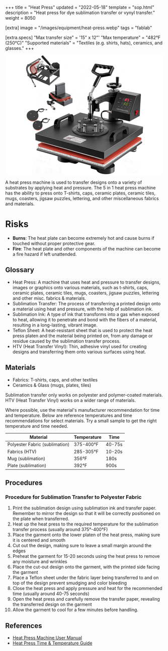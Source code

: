 +++
title = "Heat Press"
updated = "2022-05-18"
template = "sop.html"
description = "Heat press for dye sublimation transfer or vynyl transfer."
weight = 8050

[extra]
image = "/images/equipment/heat-press.webp"
tags = "fablab"

[extra.specs]
"Max transfer size" = '15" x 12"'
"Max temperature" = "482°F (250°C)"
"Supported materials" = "Textiles (e.g. shirts, hats), ceramics, and glasses."
+++

![](/images/equipment/heat-press.webp)


A heat press machine is used to transfer designs onto a variety of substrates by applying heat and pressure. The 5 in 1 heat press machine has the ability to press onto T-shirts, caps, ceramic plates, ceramic tiles, mugs, coasters, jigsaw puzzles, lettering, and other miscellaneous fabrics and materials.

# Risks

- **Burns**: The heat plate can become extremely hot and cause burns if touched without proper protective gear.
- **Fire**: The heat plate and other components of the machine can become a fire hazard if left unattended.

## Glossary

- Heat Press: A machine that uses heat and pressure to transfer designs, images or graphics onto various materials, such as t-shirts, caps, ceramic plates, ceramic tiles, mugs, coasters, jigsaw puzzles, lettering and other misc. fabrics & materials.
- Sublimation Transfer: The process of transferring a printed design onto a material using heat and pressure, with the help of sublimation ink.
- Sublimation Ink: A type of ink that transforms into a gas when exposed to heat, allowing it to penetrate and bond with the fibers of a material, resulting in a long-lasting, vibrant image.
- Teflon Sheet: A heat-resistant sheet that is used to protect the heat press platen and the material being printed on, from any damage or residue caused by the sublimation transfer process.
- HTV (Heat Transfer Vinyl): Thin, adhesive vinyl used for creating designs and transferring them onto various surfaces using heat.

## Materials

- Fabrics: T-shirts, caps, and other textiles
- Ceramics & Glass (mugs, plates, tiles)


<article class="message is-info">
  <div class="message-body">
    Sublimation transfer only works on polyester and polymer-coated materials. HTV (Heat Transfer Vinyl) works on a wider range of materials.
  </div>
</article>

Where possible, use the material's manufacturer recommendation for time and temperature. Below are reference temperatures and time recommendations for select materials. Try a small sample to get the right temperature and time needed.

Material  |  Temperature  |  Time
--------  |  -----------  |  ----
Polyester Fabric (sublimation)   |  375-400°F  |  40-75s
Fabrics (HTV)  |  285-305°F  | 10-20s
Mug (sublimation) | 356°F  |  180s
Plate (sublimation) | 392°F  |  900s

## Procedures

### Procedure for Sublimation Transfer to Polyester Fabric
1. Print the sublimation design using sublimation ink and transfer paper. Remember to mirror the design so that it will be correctly positioned on the plate when transferred.
1. Heat up the heat press to the required temperature for the sublimation transfer process (usually around 375°-400°F)
1. Place the garment onto the lower platen of the heat press, making sure it is centered and smooth
1. Cut out the design, making sure to leave a small margin around the edges
1. Preheat the garment for 15-20 seconds using the heat press to remove any moisture and wrinkles
1. Place the cut-out design onto the garment, with the printed side facing the garment
1. Place a Teflon sheet under the fabric layer being transferred to and on top of the design prevent smudging and color bleeding
1. Close the heat press and apply pressure and heat for the recommended time (usually around 40-75 seconds)
1. Open the heat press and carefully remove the transfer paper, revealing the transferred design on the garment
1. Allow the garment to cool for a few minutes before handling.

## References

- [Heat Press Machine User Manual](https://heatpressauthority.com/wp-content/uploads/2016/12/Generic-5-in-1-Heat-press-manual.pdf)
- [Heat Press Time & Temperature Guide](/comingsoon)
